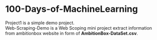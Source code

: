# 100-Days-of-MachineLearning
Project1 is a simple demo project. \
Web-Scraping-Demo is a Web Scoping mini project extract  information from ambitionbox website in form of **AmbitionBox-DataSet.csv**.
